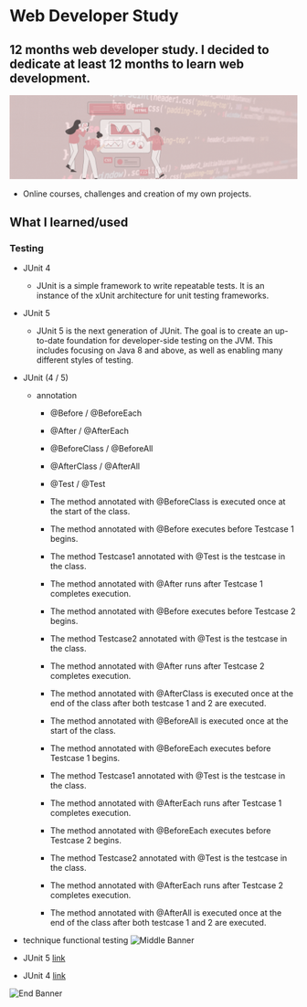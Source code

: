# Web Developer Study
## 12 months web developer study. I decided to dedicate at least 12 months to learn web development.

![Begin Banner](/Documentation/top-1200x350.gif)

* Online courses, challenges and creation of my own projects.

## What I learned/used 
### Testing
* JUnit 4
    * JUnit is a simple framework to write repeatable tests. It is an instance of the xUnit architecture for unit testing frameworks.
* JUnit 5
    * JUnit 5 is the next generation of JUnit. The goal is to create an up-to-date foundation for developer-side testing on the JVM. This includes focusing on Java 8 and above, as well as enabling many different styles of testing.
* JUnit (4 / 5)
    * annotation
        * @Before / @BeforeEach
        * @After / @AfterEach
        * @BeforeClass / @BeforeAll
        * @AfterClass / @AfterAll
        * @Test / @Test
        * The method annotated with @BeforeClass is executed once at the start of the class.
        * The method annotated with @Before executes before Testcase 1 begins.
        * The method Testcase1 annotated with @Test is the testcase in the class.
        * The method annotated with @After runs after Testcase 1 completes execution.
        * The method annotated with @Before executes before Testcase 2 begins.
        * The method Testcase2 annotated with @Test is the testcase in the class.
        * The method annotated with @After runs after Testcase 2 completes execution.
        * The method annotated with @AfterClass is executed once at the end of the class after both testcase 1 and 2 are executed.

        * The method annotated with @BeforeAll is executed once at the start of the class.
        * The method annotated with @BeforeEach executes before Testcase 1 begins.
        * The method Testcase1 annotated with @Test is the testcase in the class.
        * The method annotated with @AfterEach runs after Testcase 1 completes execution.
        * The method annotated with @BeforeEach executes before Testcase 2 begins.
        * The method Testcase2 annotated with @Test is the testcase in the class.
        * The method annotated with @AfterEach runs after Testcase 2 completes execution.
        * The method annotated with @AfterAll is executed once at the end of the class after both testcase 1 and 2 are executed.        
        


* technique functional testing
![Middle Banner](/.png)


* JUnit 5 [link](https://junit.org/junit5/docs/current/user-guide/#writing-tests-annotations)      
* JUnit 4 [link](https://junit.org/junit4/)      

![End Banner](/Documentation/botton-1200x350.gif)